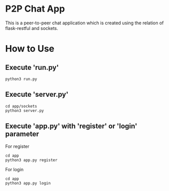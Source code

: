 # P2P Chat App
This is a peer-to-peer chat application which is created using the relation of flask-restful and sockets.

# How to Use

## Execute 'run.py'

```
python3 run.py
```

## Execute 'server.py'
```
cd app/sockets
python3 server.py
```

## Execute 'app.py' with 'register' or 'login' parameter
For register
```
cd app
python3 app.py register
```

For login
```
cd app
python3 app.py login
```